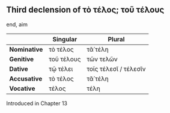 ## Third declension of τὸ τέλος; τοῦ τέλους

end, aim

|                | Singular   | Plural                |
|----------------|------------|-----------------------|
| **Nominative** | τὸ τέλος   | τᾰ̀ τέλη               |
| **Genitive**   | τοῦ τέλους | τῶν τελῶν             |
| **Dative**     | τῷ τέλει   | τοῖς τέλεσῐ / τέλεσῐν |
| **Accusative** | τὸ τέλος   | τᾰ̀ τέλη               |
| **Vocative**   | τέλος      | τέλη                  |


Introduced in Chapter 13
